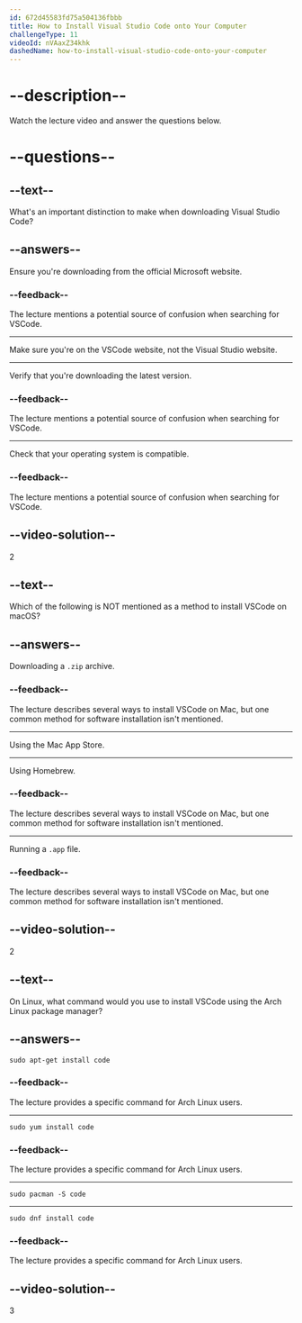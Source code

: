 ```yaml
---
id: 672d45583fd75a504136fbbb
title: How to Install Visual Studio Code onto Your Computer
challengeType: 11
videoId: nVAaxZ34khk
dashedName: how-to-install-visual-studio-code-onto-your-computer
---
```


# --description--

Watch the lecture video and answer the questions below.

# --questions--

## --text--

What's an important distinction to make when downloading Visual Studio Code?

## --answers--

Ensure you're downloading from the official Microsoft website.

### --feedback--

The lecture mentions a potential source of confusion when searching for VSCode.

---

Make sure you're on the VSCode website, not the Visual Studio website.

---

Verify that you're downloading the latest version.

### --feedback--

The lecture mentions a potential source of confusion when searching for VSCode.

---

Check that your operating system is compatible.

### --feedback--

The lecture mentions a potential source of confusion when searching for VSCode.

## --video-solution--

2

## --text--

Which of the following is NOT mentioned as a method to install VSCode on macOS?

## --answers--

Downloading a `.zip` archive.

### --feedback--

The lecture describes several ways to install VSCode on Mac, but one common method for software installation isn't mentioned.

---

Using the Mac App Store.

---

Using Homebrew.

### --feedback--

The lecture describes several ways to install VSCode on Mac, but one common method for software installation isn't mentioned.

---

Running a `.app` file.

### --feedback--

The lecture describes several ways to install VSCode on Mac, but one common method for software installation isn't mentioned.

## --video-solution--

2

## --text--

On Linux, what command would you use to install VSCode using the Arch Linux package manager?

## --answers--

`sudo apt-get install code`

### --feedback--

The lecture provides a specific command for Arch Linux users.

---

`sudo yum install code`

### --feedback--

The lecture provides a specific command for Arch Linux users.

---

`sudo pacman -S code`

---

`sudo dnf install code`

### --feedback--

The lecture provides a specific command for Arch Linux users.

## --video-solution--

3
